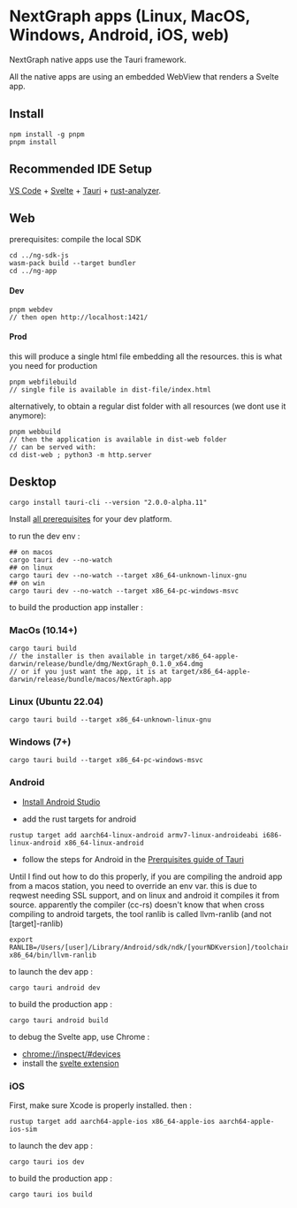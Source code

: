 # NextGraph apps (Linux, MacOS, Windows, Android, iOS, web)

NextGraph native apps use the Tauri framework.

All the native apps are using an embedded WebView that renders a Svelte app.

## Install

```
npm install -g pnpm
pnpm install
```

## Recommended IDE Setup

[VS Code](https://code.visualstudio.com/) + [Svelte](https://marketplace.visualstudio.com/items?itemName=svelte.svelte-vscode) + [Tauri](https://marketplace.visualstudio.com/items?itemName=tauri-apps.tauri-vscode) + [rust-analyzer](https://marketplace.visualstudio.com/items?itemName=rust-lang.rust-analyzer).

## Web

prerequisites: compile the local SDK

```
cd ../ng-sdk-js
wasm-pack build --target bundler
cd ../ng-app
```

#### Dev

```
pnpm webdev
// then open http://localhost:1421/
```

#### Prod

this will produce a single html file embedding all the resources. this is what you need for production

```
pnpm webfilebuild
// single file is available in dist-file/index.html

```

alternatively, to obtain a regular dist folder with all resources (we dont use it anymore):

```
pnpm webbuild
// then the application is available in dist-web folder
// can be served with:
cd dist-web ; python3 -m http.server
```

## Desktop

```
cargo install tauri-cli --version "2.0.0-alpha.11"
```

Install [all prerequisites](https://next--tauri.netlify.app/next/guides/getting-started/prerequisites/) for your dev platform.

to run the dev env :

```
## on macos
cargo tauri dev --no-watch
## on linux
cargo tauri dev --no-watch --target x86_64-unknown-linux-gnu
## on win
cargo tauri dev --no-watch --target x86_64-pc-windows-msvc
```

to build the production app installer :

### MacOs (10.14+)

```
cargo tauri build
// the installer is then available in target/x86_64-apple-darwin/release/bundle/dmg/NextGraph_0.1.0_x64.dmg
// or if you just want the app, it is at target/x86_64-apple-darwin/release/bundle/macos/NextGraph.app
```

### Linux (Ubuntu 22.04)

```
cargo tauri build --target x86_64-unknown-linux-gnu
```

### Windows (7+)

```
cargo tauri build --target x86_64-pc-windows-msvc
```

### Android

- [Install Android Studio](https://developer.android.com/studio)

- add the rust targets for android

```
rustup target add aarch64-linux-android armv7-linux-androideabi i686-linux-android x86_64-linux-android
```

- follow the steps for Android in the [Prerquisites guide of Tauri](https://next--tauri.netlify.app/next/guides/getting-started/prerequisites/)

Until I find out how to do this properly, if you are compiling the android app from a macos station, you need to override an env var. this is due to reqwest needing SSL support, and on linux and android it compiles it from source. apparently the compiler (cc-rs) doesn't know that when cross compiling to android targets, the tool ranlib is called llvm-ranlib (and not [target]-ranlib)

```
export RANLIB=/Users/[user]/Library/Android/sdk/ndk/[yourNDKversion]/toolchains/llvm/prebuilt/darwin-x86_64/bin/llvm-ranlib
```

to launch the dev app :

```
cargo tauri android dev
```

to build the production app :

```
cargo tauri android build
```

to debug the Svelte app, use Chrome :

- [chrome://inspect/#devices](chrome://inspect/#devices)
- install the [svelte extension](https://chrome.google.com/webstore/detail/svelte-devtools/ckolcbmkjpjmangdbmnkpjigpkddpogn)

### iOS

First, make sure Xcode is properly installed. then :

```
rustup target add aarch64-apple-ios x86_64-apple-ios aarch64-apple-ios-sim
```

to launch the dev app :

```
cargo tauri ios dev
```

to build the production app :

```
cargo tauri ios build

```
